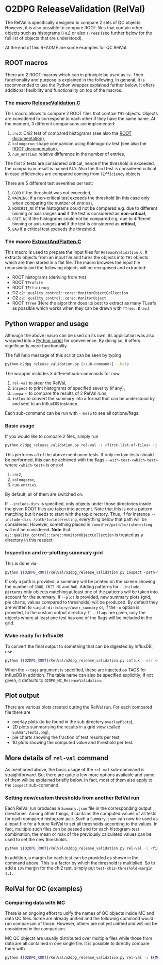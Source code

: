 # O2DPG ReleaseValidation (RelVal)

The RelVal is specifically designed to compare 2 sets of QC objects. However, it is also possible to compare ROOT files that contain other objects such as histograms (`TH1`) or also `TTree`s (see further below for the full list of objects that are understood).

At the end of this README are some examples for QC RelVal.

## ROOT macros

There are 2 ROOT macros which can in principle be used as-is. Their functionality and purpose is explained in the following. In general, it is recommended to use the Python wrapper explained further below. It offers additional flexibility and functionality on top of the macros.

### The macro [ReleaseValidation.C](ReleaseValidation.C)

This macro allows to compare 2 ROOT files that contain `TH1` objects. Objects are considered to correspond to each other if they have the same name.
At the moment, 3 different comparisons are implemented:
1. `chi2`: Chi2 test of compared histograms (see also the [ROOT documentation](https://root.cern.ch/doc/master/classTH1.html#ab7d63c7c177ccbf879b5dc31f2311b27)),
1. `kolmogorov`: shape comparison using Kolmogorov test (see also the [ROOT documentation](https://root.cern.ch/doc/master/classTH1.html#aeadcf087afe6ba203bcde124cfabbee4)),
1. `num_entries`: relative difference in the number of entries.

The first 2 tests are considered critical, hence if the threshold is exceeded, the comparison result is named `BAD`. Also the third test is considered critical in case efficiencies are compared coming from `TEfficiency` objects.

There are 5 different test severities per test:
1. `GOOD` if the threshold was not exceeded,
1. `WARNING`: if a non-critical test exceeds the threshold (in this case only when comparing the number of entries),
1. `NONCRIT_NC` if the histograms could not be compared e.g. due to different binning or axis ranges **and** if the test is considered as **non-critical**,
1. `CRIT_NC` if the histograms could not be compared e.g. due to different binning or axis ranges **and** if the test is considered as **critical**,
1. `BAD` if a critical test exceeds the threshold.

### The macro [ExtractAndFlatten.C](ExtractAndFlatten.C)

This macro is used to prepare the input files for `ReleaseValidation.C`. It extracts objects from an input file and turns the objects into `TH1` objects which are then stored in a flat file. The macro browses the input file recursively and the following objects will be recognised and extracted:
* ROOT histograms (deriving from `TH1`)
* ROOT `TProfile`
* ROOT `TEfficiency`
* O2 `o2::quality_control::core::MonitorObjectCollection`
* O2 `o2::quality_control::core::MonitorObject`
* ROOT `TTree` (Here the algorithm does its best to extract as many TLeafs as possible which works when they can be drawn with `TTree::Draw`.)

## Python wrapper and usage

Although the above macro can be used on its own, its application was also wrapped into a [Python script](o2dpg_release_validation.py) for convenience. By doing so, it offers significantly more functionality.

The full help message of this script can be seen by typing
```bash
python o2dpg_release_validation.py [<sub-command>] --help
```
The wrapper includes 3 different sub-commands for now
1. `rel-val` to steer the RelVal,
1. `inspect` to print histograms of specified severity (if any),
1. `compare` to compare the results of 2 RelVal runs,
1. `influx` to convert the summary into a format that can be understood by and sent to an InfluxDB instance.

Each sub-command can be run with `--help` to see all options/flags.

### Basic usage

If you would like to compare 2 files, simply run
```bash
python o2dpg_release_validation.py rel-val -i <first-list-of-files> -j <second-list-of-files> [-o <output/dir>] [--include-dirs <list-of-directories>]
```
This performs all of the above mentioned tests. If only certain tests should be performed, this can be achieved with the flags `--with-test-<which-test>` where `<which-test>` is one of
1. `chi2`,
1. `kolmogorov`,
1. `num-entries`.

By default, all of them are switched on.

If `--include-dirs` is specified, only objects under those directories inside the given ROOT files are taken into account. Note that this is not a pattern matching but it needs to start with the top directory. Thus, if for instance `--include-dirs /path/to/interesting`, everything below that path will be considered. However, something placed in `/another/path/to/interesting` will not be considered.
**Note** that `o2::quality_control::core::MonitorObjectCollection` is treated as a directory in this respect.

### Inspection and re-plotting summary grid

This is done via
```bash
python ${O2DPG_ROOT}/RelVal/o2dpg_release_validation.py inspect <path-to-outputdir-or-summary-json> [--include-patterns <patterns>] [--plot] [--flags <severity-flags>] [-o <output-dir>]
```
If only a path is provided, a summary will be printed on the screen showing the number of `GOOD`, `CRIT_NC` and `BAD`.
Adding patterns for `--include-patterns` only objects matching at least one of the patterns will be taken into account for the summary.
If `--plot` is provided, new summary plots (grid, pie charts, values compared to thresholds) will be produced. By default they are written to `<input-directory>/user_summary` or, if the `-o` option is provided, to the custom output directory.
If `--flags` are given, only the objects where at least one test has one of the flags will be included in the grid.

### Make ready for InfluxDB

To convert the final output to something that can be digested by InfluxDB, use
```bash
python ${O2DPG_ROOT}/RelVal/o2dpg_release_validation.py influx --dir <rel-val-out-dir> [--tags k1=v1 k2=v2 ...] [--table-name <chosen-table-name>]
```
When the `--tags` argument is specified, these are injected as TAGS for InfluxDB in addition. The table name can also be specified explicitly; if not given, it defaults to `O2DPG_MC_ReleaseValidation`.

## Plot output

There are various plots created during the RelVal run. For each compared file there are
* overlay plots (to be found in the sub directory `overlayPlots`),
* 2D plots summarising the results in a grid view (called `SummaryTests.png`),
* pie charts showing the fraction of test results per test,
* 1D plots showing the computed value and threshold per test.

## More details of `rel-val` command

As mentioned above, the basic usage of the `rel-val` sub-command is straightforward. But there are quite a few more options available and some of them will be explained briefly below. In fact, most of them also apply to the `inspect` sub-command.

### Setting new/custom thresholds from another RelVal run
Each RelVal run produces a `Summary.json` file in the corresponding output directories. Among other things, it contains the computed values of all tests for each compared histogram pair. Such a `Summary.json` can now be used as a input file for a future RelVal to set all thresholds according to the values. In fact, multiple such files can be passed and for each histogram-test combination, the mean or max of the previously calculated values can be used to set the new thresholds.

```bash
python ${O2DPG_ROOT}/RelVal/o2dpg_release_validation.py rel-val -i <first-list-of-files> -j <second-list-of-files> --use-values-as-thresholds <list-of-summaries> [--combine-thresholds {mean,max}] [--test-<name>-threshold-margin <value>]
```
In addition, a margin for each test can be provided as shown in the command above. This is a factor by which the threshold is multiplied. So to add a `10%` margin for the chi2 test, simply put `test-chi2-threshold-margin 1.1`.

## RelVal for QC (examples)

### Comparing data with MC

There is an ongoing effort to unify the names of QC objects inside MC and data QC files. Some are already unified and the following command would run comparison of those. However, others are not yet unified and will not be considered in the comparison.

MC QC objects are usually distributed over multiple files while those from data are all contained in one single file. It is possible to directly compare them with
```bash
python ${O2DPG_ROOT}/RelVal/o2dpg_release_validation.py rel-val -i ${MC_PRODUCTION}/QC/*.root -j ${DATA_PRODUCTION}/QC.root [--include-dirs <include-directories>]
```
